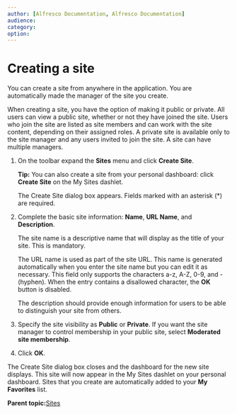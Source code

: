 ```yaml
---
author: [Alfresco Documentation, Alfresco Documentation]
audience: 
category: 
option: 
---
```


# Creating a site

You can create a site from anywhere in the application. You are automatically made the manager of the site you create.

When creating a site, you have the option of making it public or private. All users can view a public site, whether or not they have joined the site. Users who join the site are listed as site members and can work with the site content, depending on their assigned roles. A private site is available only to the site manager and any users invited to join the site. A site can have multiple managers.

1.  On the toolbar expand the **Sites** menu and click **Create Site**.

    **Tip:** You can also create a site from your personal dashboard: click **Create Site** on the My Sites dashlet.

    The Create Site dialog box appears. Fields marked with an asterisk \(\*\) are required.

2.  Complete the basic site information: **Name**, **URL Name**, and **Description**.

    The site name is a descriptive name that will display as the title of your site. This is mandatory.

    The URL name is used as part of the site URL. This name is generated automatically when you enter the site name but you can edit it as necessary. This field only supports the characters a-z, A-Z, 0-9, and - \(hyphen\). When the entry contains a disallowed character, the **OK** button is disabled.

    The description should provide enough information for users to be able to distinguish your site from others.

3.  Specify the site visibility as **Public** or **Private**. If you want the site manager to control membership in your public site, select **Moderated site membership**.

4.  Click **OK**.


The Create Site dialog box closes and the dashboard for the new site displays. This site will now appear in the My Sites dashlet on your personal dashboard. Sites that you create are automatically added to your **My Favorites** list.

**Parent topic:**[Sites](../concepts/sites-intro.md)

